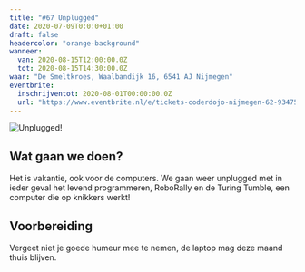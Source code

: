 ```yaml
---
title: "#67 Unplugged"
date: 2020-07-09T0:0:0+01:00
draft: false
headercolor: "orange-background"
wanneer: 
  van: 2020-08-15T12:00:00.0Z
  tot: 2020-08-15T14:30:00.0Z
waar: "De Smeltkroes, Waalbandijk 16, 6541 AJ Nijmegen"
eventbrite:
  inschrijventot: 2020-08-01T00:00:00.0Z
  url: "https://www.eventbrite.nl/e/tickets-coderdojo-nijmegen-62-93475366337"
---
```

![Unplugged!](https://cdn.evbuc.com/images/65758637/187233351803/1/original.20190715-200448?timestamp=1594306515673)
## Wat gaan we doen?
Het is vakantie, ook voor de computers. We gaan weer unplugged met in ieder geval het levend programmeren, RoboRally en de Turing Tumble, een computer die op knikkers werkt! 

 <!--more-->

## Voorbereiding
Vergeet niet je goede humeur mee te nemen, de laptop mag deze maand thuis blijven.